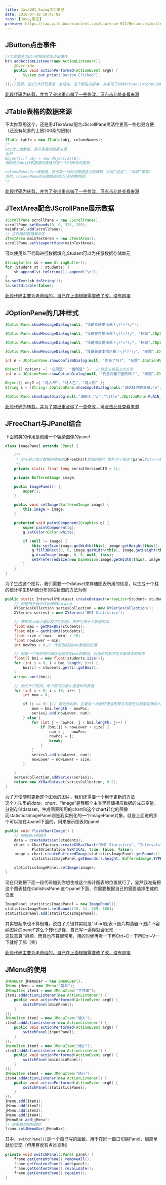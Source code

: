 ```yaml
---
title: JavaGUI_Swing学习笔记
date: 2018-07-18 19:45:02
tags: [Java,笔记]
preview: https://raw.githubusercontent.com/Laurence-042/Resources/master/jpg/anim/yande.re%20361109%20rem_(re_zero)%20weapon.jpg
---
```

<!--more-->
## JButton点击事件
```Java
//为变量名为btn的按钮添加点击事件
btn.addActionListener(new ActionListener(){
    @Override
    public void actionPerformed(ActionEvent arg0) {
        System.out.print("Button Clicked");
    }           
});//没错，这么5大行玩意是一条语句，是个匿名内部类，并重写了addActionListener的actionPerformed方法
```
[此段代码为转载，并为了突出重点做了一些修改，可点击此处查看来源](https://www.cnblogs.com/shocker/archive/2012/07/19/2598653.html)

## JTable表格的数据来源
不太推荐用这个，还是用JTextArea配合JScrollPane灵活性更高一些也更方便（还没有坑爹的上限200条的限制）
```Java
JTable table = new JTable(obj, columnNames);
/*
obj为二维数组，表示表格的数据来源
比如
Object[][] obj = new Object[2][6];
用此处的obj作数据源的表格将是一个2行6列的表格

columnNames为一维数组，表示第一行的对数据含义的解释（比如“姓名”，“年龄”等等）
当然，columnName的元素数应和obj的列数相同
*/
```
[此段代码为转载，并为了突出重点做了一些修改，可点击此处查看来源](https://blog.csdn.net/caihanyuan/article/details/7320434)

## JTextArea配合JScrollPane展示数据
```Java
JScrollPane scrollPane = new JScrollPane();
scrollPane.setBounds(0, 0, 326, 209);
mainPanel.add(scrollPane);
// 主界面的数据展示区
JTextArea mainTextArea = new JTextArea();
scrollPane.setViewportView(mainTextArea);
```
可以使用以下代码进行数据填充,Student可以为任意数据存储单元
```Java
StringBuffer sb = new StringBuffer();
for (Student st : students) {
    sb.append(st.toString()).append("\n");
}
ta.setText(sb.toString());
ta.setEditable(false);
```
[此段代码主要为老师给的，自己在上面根据需要改了改，没有链接](http://localhost:4000/)

## JOptionPane的几种样式
```Java
JOptionPane.showMessageDialog(null, "我是普通提示框！╮(╯▽╰)╭");  

JOptionPane.showMessageDialog(null, "我是警告提示框！╮(╯▽╰)╭", "标题",JOptionPane.WARNING_MESSAGE);  

JOptionPane.showMessageDialog(null, "我是错误提示框！╮(╯▽╰)╭", "标题",JOptionPane.ERROR_MESSAGE); 

JOptionPane.showMessageDialog(null, "我是最基本提示框！╮(╯▽╰)╭", "标题",JOptionPane.PLAIN_MESSAGE);

int n = JOptionPane.showConfirmDialog(null, "你会了吗?", "标题",JOptionPane.YES_NO_OPTION); //返回值为0或1

Object[] options ={ "必须是", "当然是" };  //自定义按钮上的文字
int m = JOptionPane.showOptionDialog(null, "钓鱼岛是中国的吗？", "标题",JOptionPane.YES_NO_OPTION, JOptionPane.QUESTION_MESSAGE, null, options, options[0]);  

Object[] obj2 ={ "路人甲", "路人乙", "路人丙" };  
String s = (String) JOptionPane.showInputDialog(null,"请选择你的身份:\n", "身份", JOptionPane.PLAIN_MESSAGE, new ImageIcon("icon.png"), obj2, "足球");

JOptionPane.showInputDialog(null,"请输入：\n","title",JOptionPane.PLAIN_MESSAGE); 
```
[此段代码为转载，并为了突出重点做了一些修改，可点击此处查看来源](https://blog.csdn.net/c1481118216/article/details/51921521)

## JFreeChart与JPanel结合
下面的类的作用是创建一个容纳图像的panel
```Java
class ImagePanel extends JPanel {

    /**
     * 用于展示统计数据时使用的JFreeChart生成的图片 图片大小和这个panel的大小一致
     */
    private static final long serialVersionUID = 1L;

    private BufferedImage image;

    public ImagePanel() {
        super();
    }

    public void setImage(BufferedImage image) {
        this.image = image;
    }

    protected void paintComponent(Graphics g) {
        super.paintComponent(g);
        g.setColor(Color.white);

        if (null != image) {
            this.setSize(image.getWidth(this), image.getHeight(this));
            g.fill3DRect(0, 0, image.getWidth(this), image.getHeight(this), true);
            g.drawImage(image, 0, 0, null, this);
            setPreferredSize(new Dimension(image.getWidth(this), image.getHeight(this)));
        }
    }
}
```
为了生成这个图片，我们需要一个dataset来存储图表所用的信息，以生成十个柱的统计学生BMI值分布的柱状图的方法为例
```Java
public static IntervalXYDataset createDataset(ArrayList<Student> students) {
    // 创建用于展示柱状图的Dataset
    XYSeriesCollection seriesCollection = new XYSeriesCollection();
    XYSeries series1 = new XYSeries("BMI Statistics");

    // 获取最大最小值以及它们的差，用于生成十个数据区间
    float max = getMaxBmi(students);
    float min = getMinBmi(students);
    float size = (max - min) / 10;
    float nowLower = min;
    int nowPos = 0;// 代表当前在bmi数组的位置

    // 创建一个排好序的储存全部学生bmi的数组，以免影响到学生对象原本的排序
    float[] bmi = new float[students.size()];
    for (int i = 0; i < bmi.length; i++) {
        bmi[i] = students.get(i).getBmi();
    }
    Arrays.sort(bmi);

    // 分成十个区间，每个区间的最小值当作代表值
    for (int i = 0; i < 10; i++) {
        int num = 0;

        if (i == 9) {// 若无此判断，在最后一次循环里会因算法问题无法获取正确的人数
            num = bmi.length - nowPos;
            series1.add(nowLower, num);
        } else {
            for (int j = nowPos; j < bmi.length; j++) {
                if (bmi[j] > nowLower + size) {
                    num = j - nowPos;
                    nowPos = j;
                    break;
                }
            }
            series1.add(nowLower, num);
            nowLower = nowLower + size;
        }

    }
    seriesCollection.addSeries(series1);
    return new XYBarDataset(seriesCollection, 0.9);
}
```

为了方便随时更新这个图表的图片，我们还需要一个用于更新的方法  
这个方法里的*data*，*chart*，“image”是我那个主类里存储相应数据的成员变量，分别存储dataset，生成图表所用的chart和这个chart转化的图像  
而statisticsImagePanel则是我实例化的一个ImagePanel对象，就是上面说的那个可以挂在Jpanel下面的，用来展示图表的panel
```Java
public void flushChartImage() {
    // 刷新统计的图片
    data = createDataset(students);
    chart = ChartFactory.createXYBarChart("BMI Statistics", "Intervals", false, "Number of Students", data,
            PlotOrientation.VERTICAL, true, false, false);
    image = chart.createBufferedImage(statisticsImagePanel.getBounds().width,
            statisticsImagePanel.getBounds().height, BufferedImage.TYPE_INT_RGB, null);

    statisticsImagePanel.setImage(image);
}
```

现在只要把下面一段代码加到你想生成这个统计图表的位置就行了，显然我准备把这个图表挂在statisticsPanel这个panel下面，你需要根据自己的需要选择生成的位置
```Java
ImagePanel statisticsImagePanel = new ImagePanel();
statisticsImagePanel.setBounds(10, 34, 409, 188);
statisticsPanel.add(statisticsImagePanel);
```
其实想起来也不算很难，说白了关键其实就是“chart图表->图片构造器->图片->容纳图片的panel”这么个转化途径，自己写一遍你就会发现······  
这玩意真™麻烦，而且也不算很常用，用的时候再看一下再Ctrl+C一下再Ctrl+V一下就好了嘛（笑）   

[此段代码主要为老师给的，自己在上面根据需要改了改，没有链接](http://localhost:4000/)

## JMenu的使用
```Java
JMenuBar jMenuBar = new JMenuBar();
JMenu jMenu = new JMenu("菜单");
JMenuItem item1 = new JMenuItem("主界面");
item1.addActionListener(new ActionListener() {
    public void actionPerformed(ActionEvent arg0) {
        switchPanel(mainPanel);
    }
});
JMenuItem item2 = new JMenuItem("输入");
item2.addActionListener(new ActionListener() {
    public void actionPerformed(ActionEvent arg0) {
        switchPanel(inputPanel);
    }
});
JMenuItem item3 = new JMenuItem("维护");
item3.addActionListener(new ActionListener() {
    public void actionPerformed(ActionEvent arg0) {
        switchPanel(maintainPanel);
    }
});
JMenuItem item4 = new JMenuItem("统计");
item4.addActionListener(new ActionListener() {
    public void actionPerformed(ActionEvent arg0) {
        switchPanel(statisticsPanel);
    }
});
jMenu.add(item1);
jMenu.add(item2);
jMenu.add(item3);
jMenu.add(item4);
jMenuBar.add(jMenu);
// 这里是添加标题栏
frame.setJMenuBar(jMenuBar);
```
其中，`switchPanel()`是一个自己写的函数，用于在同一窗口切换Panel，很简单就能实现（但用百度有点难查到）
```Java
private void switchPanel(JPanel panel) {
    frame.getContentPane().removeAll();
    frame.getContentPane().add(panel);
    frame.getContentPane().revalidate();
    frame.getContentPane().repaint();
}
```
<!--more-->
